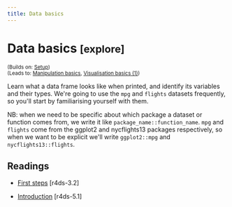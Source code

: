 ```yaml
---
title: Data basics
---
```


<!-- Generated automatically from data-basics.yml. Do not edit by hand -->

# Data basics <small class='explore'>[explore]</small>
<small>(Builds on: [Setup](setup.md))</small>  
<small>(Leads to: [Manipulation basics](manip-basics.md), [Visualisation basics (1)](vis-basics.md))</small>

Learn what a data frame looks like when printed, and identify its variables
and their types. We're going to use the `mpg` and `flights` datasets
frequently, so you'll start by familiarising yourself with them.

NB: when we need to be specific about which package a dataset or function
comes from, we write it like `package_name::function_name`. `mpg`
and `flights` come from the ggplot2 and nycflights13 packages respectively,
so when we want to be explicit we'll write `ggplot2::mpg` and
`nycflights13::flights`.

## Readings

  * [First steps](http://r4ds.had.co.nz/data-visualisation.html#first-steps) [r4ds-3.2]

  * [Introduction](http://r4ds.had.co.nz/transform.html#introduction-2) [r4ds-5.1]


